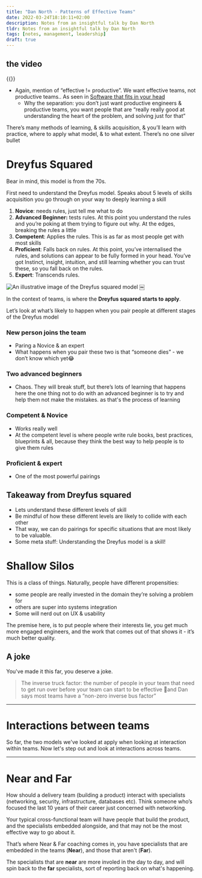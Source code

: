 ```yaml
---
title: "Dan North - Patterns of Effective Teams"
date: 2022-03-24T18:10:11+02:00
description: Notes from an insightful talk by Dan North
tldr: Notes from an insightful talk by Dan North
tags: [notes, management, leadership]
draft: true
---
```


## the video
{{<youtube vs7VEsQzKY>}}

* Again, mention of “effective != productive”. We want effective teams, not productive teams.. As seen in [Software that fits in your head](https://youtu.be/4Y0tOi7QWqM)
    * Why the separation: you don’t just want productive engineers & productive teams, you want people that are “really really good at understanding the heart of the problem, and solving just for that”

There’s many methods of learning, & skills acquisition, & you’ll learn with practice, where to apply what model, & to what extent. There’s no one silver bullet

# Dreyfus Squared
Bear in mind, this model is from the 70s.

First need to understand the Dreyfus model. Speaks about 5 levels of skills acquisition you go through on your way to deeply learning a skill

1. **Novice**: needs rules, just tell me what to do
2. **Advanced Beginner:** tests rules. At this point you understand the rules and you’re poking at them trying to figure out why. At the edges, breaking the rules a little
3. **Competent**: Applies the rules. This is as far as most people get with most skills
4. **Proficient**:  Falls back on rules. At this point, you’ve internalised the rules, and solutions can appear to be fully formed in your head. You’ve got Instinct, insight, intuition, and still learning whether you can trust these, so you fall back on the rules.
5. **Expert**: Transcends rules. 

![An illustrative image of the Dreyfus squared model](/images/dreyfus.png)
￼

In the context of teams, is where the **Dreyfus squared starts to apply**. 

Let’s look at what’s likely to happen when you pair people at different stages of the Dreyfus model

### New person joins the team
- Paring a Novice & an expert
- What happens when you pair these two is that “someone dies” - we don’t know which yet😂
### Two advanced beginners
- Chaos. They will break stuff, but there’s lots of learning that happens here
the one thing not to do with an advanced beginner is to try and help them not make the mistakes. as that's the process of learning
### Competent & Novice
- Works really well
- At the competent level is where people write rule books, best practices, blueprints & all, because they think the best way to help people is to give them rules

### Proficient & expert
- One of the most powerful pairings

## Takeaway from Dreyfus squared
- Lets understand these different levels of skill
- Be mindful of how these different levels are likely to collide with each other
- That way, we can do pairings for specific situations that are most likely to be valuable.
- Some meta stuff: Understanding the Dreyfus  model is a skill!

# Shallow Silos
This is a class of things. Naturally, people have different propensities:
- some people are really invested in the domain they’re solving a problem for
- others are super into systems integration
- Some will nerd out on UX & usability

The premise here, is to put people where their interests lie, you get much more engaged engineers, and the work that comes out of that shows it - it’s much better quality. 

## A joke
You've made it this far, you deserve a joke.

> The inverse truck factor: the number of people in your team that need to get run over before your team can start to be effective 🤣and Dan says most teams have a “non-zero inverse bus factor”

---

# Interactions between teams
So far, the two models we've looked at apply when looking at interaction within teams. Now let's step out and look at interactions across teams.

---

# Near and Far
How should a delivery team (building a product) interact with specialists (networking, security, infrastructure, databases etc). Think someone who’s focused the last 10 years of their career just concerned with networking.

Your typical cross-functional team will have people that build the product, and the specialists embedded alongside, and that may not be the most effective way to go about it. 

That’s where Near & Far coaching comes in, you have specialists that are embedded in the teams (**Near**), and those that aren't (**Far**).

The specialists that are **near** are more involed in the day to day, and will spin back to the **far** specialists, sort of reporting back on what's happening.